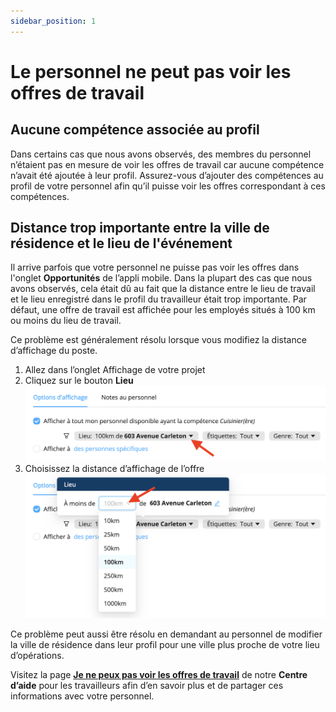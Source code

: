 ```yaml
---
sidebar_position: 1
---
```


# Le personnel ne peut pas voir les offres de travail

## Aucune compétence associée au profil
Dans certains cas que nous avons observés, des membres du personnel n’étaient pas en mesure de voir les offres de travail car aucune compétence n’avait été ajoutée à leur profil. Assurez-vous d’ajouter des compétences au profil de votre personnel afin qu’il puisse voir les offres correspondant à ces compétences.

## Distance trop importante entre la ville de résidence et le lieu de l'événement
Il arrive parfois que votre personnel ne puisse pas voir les offres dans l'onglet **Opportunités** de l’appli mobile. Dans la plupart des cas que nous avons observés, cela était dû au fait que la distance entre le lieu de travail et le lieu enregistré dans le profil du travailleur était trop importante. Par défaut, une offre de travail est affichée pour les employés situés à 100 km ou moins du lieu de travail.

Ce problème est généralement résolu lorsque vous modifiez la distance d’affichage du poste.
1. Allez dans l’onglet Affichage de votre projet
2. Cliquez sur le bouton **Lieu**
![distance1.png](./Images/distance1.png)
3. Choisissez la distance d’affichage de l’offre
![distance2,png](./Images/distance2.png)


Ce problème peut aussi être résolu en demandant au personnel de modifier la ville de résidence dans leur profil pour une ville plus proche de votre lieu d’opérations.


Visitez la page [**Je ne peux pas voir les offres de travail**](https://help.workstaff.app/fr/docs/workers/troubleshooting/cannot-see-offers/) de notre **Centre d’aide** pour les travailleurs afin d’en savoir plus et de partager ces informations avec votre personnel. 
